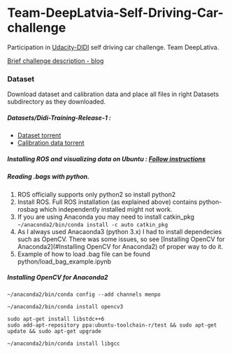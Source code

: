 # Team-DeepLatvia-Self-Driving-Car-challenge
Participation in [Udacity-DIDI](https://goo.gl/tVLrBx) self driving car challenge. Team DeepLativa.

[Brief challenge description - blog](http://blog.udacity.com/2017/03/udacity-didi-self-driving-car-challenge.html)

### Dataset

Download dataset and calibration data and place all files in right Datasets subdirectory as they downloaded.

##### Datasets/Didi-Training-Release-1 :

* [Dataset torrent](https://challenge.udacity.com/data/76352487923a31d47a6029ddebf40d9265e770b5.torrent)
* [Calibration data torrent](https://challenge.udacity.com/data/d9e413a9fbd07f668fd5370d53ee2691404ae32c.torrent)

##### Installing ROS and visualizing data on Ubuntu : [Follow instructions](https://github.com/jokla/didi_challenge_ros)

##### Reading .bags with python.

1. ROS officially supports only python2 so install python2
2. Install ROS. Full ROS installation (as explained above) contains python-rosbag which independently installed might not work.
3. If you are using Anaconda you may need to install catkin_pkg ```~/anaconda2/bin/conda install -c auto catkin_pkg```
4. As I always used Anacaonda3 (python 3.x) I had to install dependecies such as OpenCV. There was some issues, so see [Installing OpenCV for Anaconda2](#Installing OpenCV for Anaconda2) of proper way to do it.
5. Example of how to load .bag file can be found python/load_bag_example.ipynb

##### Installing OpenCV for Anaconda2
```
~/anaconda2/bin/conda config --add channels menpo

~/anaconda2/bin/conda install opencv3

sudo apt-get install libstdc++6
sudo add-apt-repository ppa:ubuntu-toolchain-r/test && sudo apt-get update && sudo apt-get upgrade

~/anaconda2/bin/conda install libgcc
```
